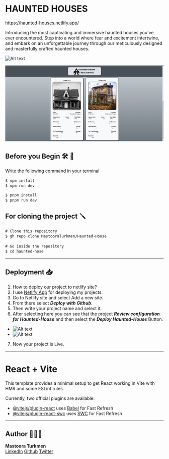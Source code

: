 # HAUNTED HOUSES

https://haunted-houses.netlify.app/

Introducing the most captivating and immersive haunted houses you've ever encountered. Step into a world where fear and excitement intertwine, and embark on an unforgettable journey through our meticulously designed and masterfully crafted haunted houses. 

![Alt text](./images/screenshot-of-site.png)

![Alt text](./images/screenshot-of-site2.png)

## Before you Begin 🛠 🔨

Write the following command in your terminal

```
$ npm install
$ npm run dev
````

```
$ pnpm install
$ pnpm run dev
```

## For cloning the project 🪛

```
# Clone this repository
$ gh repo clone MastooraTurkmen/Haunted-House

# Go inside the repository
$ cd haunted-hose
```

------

## Deployment  📥

1. How to deploy our project to netlify site?
2. I use [Netlify App](https://app.netlify.com/) for deploying my projects.
3. Go to Netlify site and select Add a new site.
4. From there select **_Deploy with Github_**.
5. Then write your project name and select it.
6. After selecting here you can see that the project **_Review configuration for Haunted-House_** and then select the **_Deploy Haunted-House_** Button.
  + ![Alt text](./images/image.png)
  + ![Alt text](./images/image-1.png)
7. Now your project is Live.


------

# React + Vite

This template provides a minimal setup to get React working in Vite with HMR and some ESLint rules.

Currently, two official plugins are available:

- [@vitejs/plugin-react](https://github.com/vitejs/vite-plugin-react/blob/main/packages/plugin-react/README.md) uses [Babel](https://babeljs.io/) for Fast Refresh
- [@vitejs/plugin-react-swc](https://github.com/vitejs/vite-plugin-react-swc) uses [SWC](https://swc.rs/) for Fast Refresh

------


## Author 👩🏻‍💻 

**Mastoora Turkmen**  
[LinkedIn](https://www.linkedin.com/in/mastoora-turkmen/)
[Github](https://github.com/MastooraTurkmen/) 
[Twitter](https://twitter.com/MastooraJ22)